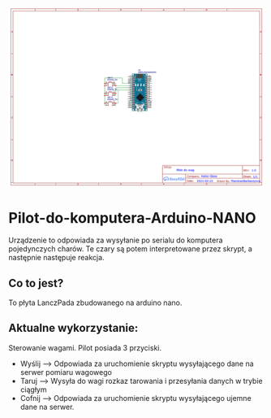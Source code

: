 ![alt text](https://github.com/MarcinanBarbarzynca/Pilot-do-komputera-Arduino-NANO/blob/main/Schematic_Pilot%20do%20wag_2021-02-23.png)

# Pilot-do-komputera-Arduino-NANO

Urządzenie to odpowiada za wysyłanie po serialu do komputera pojedynczych charów. Te czary są potem interpretowane przez skrypt, a następnie następuje reakcja. 

## Co to jest?

To płyta LanczPada zbudowanego na arduino nano. 

## Aktualne wykorzystanie:

Sterowanie wagami. Pilot posiada 3 przyciski. 
- Wyślij --> Odpowiada za uruchomienie skryptu wysyłającego dane na serwer pomiaru wagowego
- Taruj --> Wysyła do wagi rozkaz tarowania i przesyłania danych w trybie ciągłym
- Cofnij --> Odpowiada za uruchomienie skryptu wysyłającego ujemne dane na serwer. 

